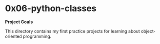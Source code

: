 # 0x06-python-classes

**Project Goals**

This directory contains my first practice projects for learning about
object-oriented programming.
